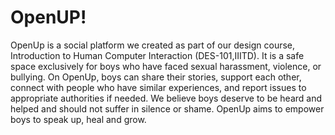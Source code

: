 # OpenUP!

OpenUp is a social platform we created as part of our design course, Introduction to Human Computer Interaction (DES-101,IIITD). It is a safe space exclusively for boys who have faced sexual harassment, violence, or bullying. On OpenUp, boys can share their stories, support each other, connect with people who have similar experiences, and report issues to appropriate authorities if needed. We believe boys deserve to be heard and helped and should not suffer in silence or shame. OpenUp aims to empower boys to speak up, heal and grow.
